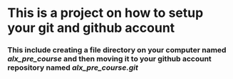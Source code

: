 # This is a project on how to setup your git and github account 
### This include creating a file directory on your computer named *alx_pre_course* and then moving it to your github account repository named *alx_pre_course.git*